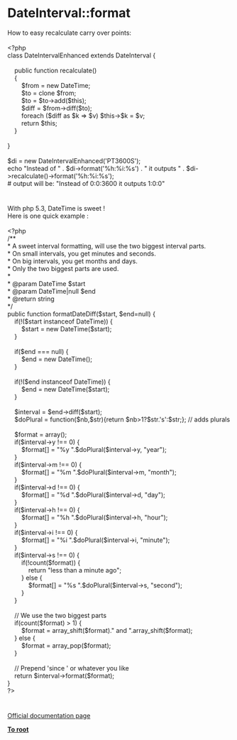 # DateInterval::format




<div class="phpcode"><span class="html">
How to easy recalculate carry over points:<br><br><span class="default">&lt;?php<br></span><span class="keyword">class </span><span class="default">DateIntervalEnhanced </span><span class="keyword">extends </span><span class="default">DateInterval </span><span class="keyword">{<br><br>&#xA0; &#xA0; public function </span><span class="default">recalculate</span><span class="keyword">()<br>&#xA0; &#xA0; {<br>&#xA0; &#xA0; &#xA0; &#xA0; </span><span class="default">$from </span><span class="keyword">= new </span><span class="default">DateTime</span><span class="keyword">;<br>&#xA0; &#xA0; &#xA0; &#xA0; </span><span class="default">$to </span><span class="keyword">= clone </span><span class="default">$from</span><span class="keyword">;<br>&#xA0; &#xA0; &#xA0; &#xA0; </span><span class="default">$to </span><span class="keyword">= </span><span class="default">$to</span><span class="keyword">-&gt;</span><span class="default">add</span><span class="keyword">(</span><span class="default">$this</span><span class="keyword">);<br>&#xA0; &#xA0; &#xA0; &#xA0; </span><span class="default">$diff </span><span class="keyword">= </span><span class="default">$from</span><span class="keyword">-&gt;</span><span class="default">diff</span><span class="keyword">(</span><span class="default">$to</span><span class="keyword">);<br>&#xA0; &#xA0; &#xA0; &#xA0; foreach (</span><span class="default">$diff </span><span class="keyword">as </span><span class="default">$k </span><span class="keyword">=&gt; </span><span class="default">$v</span><span class="keyword">) </span><span class="default">$this</span><span class="keyword">-&gt;</span><span class="default">$k </span><span class="keyword">= </span><span class="default">$v</span><span class="keyword">;<br>&#xA0; &#xA0; &#xA0; &#xA0; return </span><span class="default">$this</span><span class="keyword">;<br>&#xA0; &#xA0; }<br><br>}<br><br></span><span class="default">$di </span><span class="keyword">= new </span><span class="default">DateIntervalEnhanced</span><span class="keyword">(</span><span class="string">&apos;PT3600S&apos;</span><span class="keyword">);<br>echo </span><span class="string">&quot;Instead of &quot; </span><span class="keyword">. </span><span class="default">$di</span><span class="keyword">-&gt;</span><span class="default">format</span><span class="keyword">(</span><span class="string">&apos;%h:%i:%s&apos;</span><span class="keyword">) . </span><span class="string">&quot; it outputs &quot; </span><span class="keyword">. </span><span class="default">$di</span><span class="keyword">-&gt;</span><span class="default">recalculate</span><span class="keyword">()-&gt;</span><span class="default">format</span><span class="keyword">(</span><span class="string">&apos;%h:%i:%s&apos;</span><span class="keyword">);<br></span><span class="comment"># output will be: &quot;Instead of 0:0:3600 it outputs 1:0:0&quot;</span>
</span>
</div>
  

#


<div class="phpcode"><span class="html">
With php 5.3, DateTime is sweet !
<br>Here is one quick example :
<br>
<br><span class="default">&lt;?php
<br></span><span class="comment">/**
<br> * A sweet interval formatting, will use the two biggest interval parts.
<br> * On small intervals, you get minutes and seconds.
<br> * On big intervals, you get months and days.
<br> * Only the two biggest parts are used. 
<br> * 
<br> * @param DateTime $start
<br> * @param DateTime|null $end
<br> * @return string
<br> */
<br></span><span class="keyword">public function </span><span class="default">formatDateDiff</span><span class="keyword">(</span><span class="default">$start</span><span class="keyword">, </span><span class="default">$end</span><span class="keyword">=</span><span class="default">null</span><span class="keyword">) {
<br>&#xA0; &#xA0; if(!(</span><span class="default">$start </span><span class="keyword">instanceof </span><span class="default">DateTime</span><span class="keyword">)) {
<br>&#xA0; &#xA0; &#xA0; &#xA0; </span><span class="default">$start </span><span class="keyword">= new </span><span class="default">DateTime</span><span class="keyword">(</span><span class="default">$start</span><span class="keyword">);
<br>&#xA0; &#xA0; }
<br>&#xA0; &#xA0; 
<br>&#xA0; &#xA0; if(</span><span class="default">$end </span><span class="keyword">=== </span><span class="default">null</span><span class="keyword">) {
<br>&#xA0; &#xA0; &#xA0; &#xA0; </span><span class="default">$end </span><span class="keyword">= new </span><span class="default">DateTime</span><span class="keyword">();
<br>&#xA0; &#xA0; }
<br>&#xA0; &#xA0; 
<br>&#xA0; &#xA0; if(!(</span><span class="default">$end </span><span class="keyword">instanceof </span><span class="default">DateTime</span><span class="keyword">)) {
<br>&#xA0; &#xA0; &#xA0; &#xA0; </span><span class="default">$end </span><span class="keyword">= new </span><span class="default">DateTime</span><span class="keyword">(</span><span class="default">$start</span><span class="keyword">);
<br>&#xA0; &#xA0; }
<br>&#xA0; &#xA0; 
<br>&#xA0; &#xA0; </span><span class="default">$interval </span><span class="keyword">= </span><span class="default">$end</span><span class="keyword">-&gt;</span><span class="default">diff</span><span class="keyword">(</span><span class="default">$start</span><span class="keyword">);
<br>&#xA0; &#xA0; </span><span class="default">$doPlural </span><span class="keyword">= function(</span><span class="default">$nb</span><span class="keyword">,</span><span class="default">$str</span><span class="keyword">){return </span><span class="default">$nb</span><span class="keyword">&gt;</span><span class="default">1</span><span class="keyword">?</span><span class="default">$str</span><span class="keyword">.</span><span class="string">&apos;s&apos;</span><span class="keyword">:</span><span class="default">$str</span><span class="keyword">;}; </span><span class="comment">// adds plurals
<br>&#xA0; &#xA0; 
<br>&#xA0; &#xA0; </span><span class="default">$format </span><span class="keyword">= array();
<br>&#xA0; &#xA0; if(</span><span class="default">$interval</span><span class="keyword">-&gt;</span><span class="default">y </span><span class="keyword">!== </span><span class="default">0</span><span class="keyword">) {
<br>&#xA0; &#xA0; &#xA0; &#xA0; </span><span class="default">$format</span><span class="keyword">[] = </span><span class="string">&quot;%y &quot;</span><span class="keyword">.</span><span class="default">$doPlural</span><span class="keyword">(</span><span class="default">$interval</span><span class="keyword">-&gt;</span><span class="default">y</span><span class="keyword">, </span><span class="string">&quot;year&quot;</span><span class="keyword">);
<br>&#xA0; &#xA0; }
<br>&#xA0; &#xA0; if(</span><span class="default">$interval</span><span class="keyword">-&gt;</span><span class="default">m </span><span class="keyword">!== </span><span class="default">0</span><span class="keyword">) {
<br>&#xA0; &#xA0; &#xA0; &#xA0; </span><span class="default">$format</span><span class="keyword">[] = </span><span class="string">&quot;%m &quot;</span><span class="keyword">.</span><span class="default">$doPlural</span><span class="keyword">(</span><span class="default">$interval</span><span class="keyword">-&gt;</span><span class="default">m</span><span class="keyword">, </span><span class="string">&quot;month&quot;</span><span class="keyword">);
<br>&#xA0; &#xA0; }
<br>&#xA0; &#xA0; if(</span><span class="default">$interval</span><span class="keyword">-&gt;</span><span class="default">d </span><span class="keyword">!== </span><span class="default">0</span><span class="keyword">) {
<br>&#xA0; &#xA0; &#xA0; &#xA0; </span><span class="default">$format</span><span class="keyword">[] = </span><span class="string">&quot;%d &quot;</span><span class="keyword">.</span><span class="default">$doPlural</span><span class="keyword">(</span><span class="default">$interval</span><span class="keyword">-&gt;</span><span class="default">d</span><span class="keyword">, </span><span class="string">&quot;day&quot;</span><span class="keyword">);
<br>&#xA0; &#xA0; }
<br>&#xA0; &#xA0; if(</span><span class="default">$interval</span><span class="keyword">-&gt;</span><span class="default">h </span><span class="keyword">!== </span><span class="default">0</span><span class="keyword">) {
<br>&#xA0; &#xA0; &#xA0; &#xA0; </span><span class="default">$format</span><span class="keyword">[] = </span><span class="string">&quot;%h &quot;</span><span class="keyword">.</span><span class="default">$doPlural</span><span class="keyword">(</span><span class="default">$interval</span><span class="keyword">-&gt;</span><span class="default">h</span><span class="keyword">, </span><span class="string">&quot;hour&quot;</span><span class="keyword">);
<br>&#xA0; &#xA0; }
<br>&#xA0; &#xA0; if(</span><span class="default">$interval</span><span class="keyword">-&gt;</span><span class="default">i </span><span class="keyword">!== </span><span class="default">0</span><span class="keyword">) {
<br>&#xA0; &#xA0; &#xA0; &#xA0; </span><span class="default">$format</span><span class="keyword">[] = </span><span class="string">&quot;%i &quot;</span><span class="keyword">.</span><span class="default">$doPlural</span><span class="keyword">(</span><span class="default">$interval</span><span class="keyword">-&gt;</span><span class="default">i</span><span class="keyword">, </span><span class="string">&quot;minute&quot;</span><span class="keyword">);
<br>&#xA0; &#xA0; }
<br>&#xA0; &#xA0; if(</span><span class="default">$interval</span><span class="keyword">-&gt;</span><span class="default">s </span><span class="keyword">!== </span><span class="default">0</span><span class="keyword">) {
<br>&#xA0; &#xA0; &#xA0; &#xA0; if(!</span><span class="default">count</span><span class="keyword">(</span><span class="default">$format</span><span class="keyword">)) {
<br>&#xA0; &#xA0; &#xA0; &#xA0; &#xA0; &#xA0; return </span><span class="string">&quot;less than a minute ago&quot;</span><span class="keyword">;
<br>&#xA0; &#xA0; &#xA0; &#xA0; } else {
<br>&#xA0; &#xA0; &#xA0; &#xA0; &#xA0; &#xA0; </span><span class="default">$format</span><span class="keyword">[] = </span><span class="string">&quot;%s &quot;</span><span class="keyword">.</span><span class="default">$doPlural</span><span class="keyword">(</span><span class="default">$interval</span><span class="keyword">-&gt;</span><span class="default">s</span><span class="keyword">, </span><span class="string">&quot;second&quot;</span><span class="keyword">);
<br>&#xA0; &#xA0; &#xA0; &#xA0; }
<br>&#xA0; &#xA0; }
<br>&#xA0; &#xA0; 
<br>&#xA0; &#xA0; </span><span class="comment">// We use the two biggest parts
<br>&#xA0; &#xA0; </span><span class="keyword">if(</span><span class="default">count</span><span class="keyword">(</span><span class="default">$format</span><span class="keyword">) &gt; </span><span class="default">1</span><span class="keyword">) {
<br>&#xA0; &#xA0; &#xA0; &#xA0; </span><span class="default">$format </span><span class="keyword">= </span><span class="default">array_shift</span><span class="keyword">(</span><span class="default">$format</span><span class="keyword">).</span><span class="string">&quot; and &quot;</span><span class="keyword">.</span><span class="default">array_shift</span><span class="keyword">(</span><span class="default">$format</span><span class="keyword">);
<br>&#xA0; &#xA0; } else {
<br>&#xA0; &#xA0; &#xA0; &#xA0; </span><span class="default">$format </span><span class="keyword">= </span><span class="default">array_pop</span><span class="keyword">(</span><span class="default">$format</span><span class="keyword">);
<br>&#xA0; &#xA0; }
<br>&#xA0; &#xA0; 
<br>&#xA0; &#xA0; </span><span class="comment">// Prepend &apos;since &apos; or whatever you like
<br>&#xA0; &#xA0; </span><span class="keyword">return </span><span class="default">$interval</span><span class="keyword">-&gt;</span><span class="default">format</span><span class="keyword">(</span><span class="default">$format</span><span class="keyword">);
<br>}
<br></span><span class="default">?&gt;</span>
</span>
</div>
  

#

[Official documentation page](https://www.php.net/manual/en/dateinterval.format.php)

**[To root](/README.md)**
